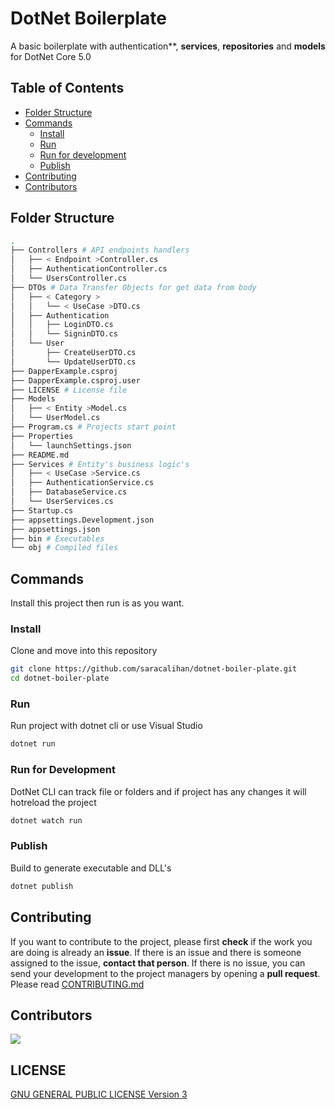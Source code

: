 ﻿# DotNet Boilerplate
A basic boilerplate with authentication**, **services**, **repositories** and **models** for DotNet Core 5.0

## Table of Contents
+ [Folder Structure](#folder-structure)
+ [Commands](#commands)
  - [Install](#install)
  - [Run](#run)
  - [Run for development](#run-for-development)
  - [Publish](#publish)
+ [Contributing](#contributing)
+ [Contributors](#contributors)

## Folder Structure

```bash
.
├── Controllers # API endpoints handlers
│   ├── < Endpoint >Controller.cs
│   ├── AuthenticationController.cs
│   └── UsersController.cs
├── DTOs # Data Transfer Objects for get data from body
│   ├── < Category >
│   │   └── < UseCase >DTO.cs
│   ├── Authentication
│   │   ├── LoginDTO.cs
│   │   └── SigninDTO.cs
│   └── User
│       ├── CreateUserDTO.cs
│       └── UpdateUserDTO.cs
├── DapperExample.csproj
├── DapperExample.csproj.user
├── LICENSE # License file
├── Models
│   ├── < Entity >Model.cs
│   └── UserModel.cs
├── Program.cs # Projects start point
├── Properties
│   └── launchSettings.json
├── README.md
├── Services # Entity's business logic's
│   ├── < UseCase >Service.cs
│   ├── AuthenticationService.cs
│   ├── DatabaseService.cs
│   └── UserServices.cs
├── Startup.cs
├── appsettings.Development.json
├── appsettings.json
├── bin # Executables
└── obj # Compiled files
```
## Commands
Install this project then run is as you want.
### Install
Clone and move into this repository
```bash
git clone https://github.com/saracalihan/dotnet-boiler-plate.git
cd dotnet-boiler-plate 
```

### Run
Run project with dotnet cli or use Visual Studio
```bash
dotnet run

```

### Run for Development
DotNet CLI can track file or folders and if project has any changes it will hotreload the project
```bash
dotnet watch run
```

### Publish
Build to generate executable and DLL's
```bash
dotnet publish
```

## Contributing
If you want to contribute to the project, please first **check** if the work you are doing is already an **issue**. If there is an issue and there is someone assigned to the issue, **contact that person**. If there is no issue, you can send your development to the project managers by opening a **pull request**. Please read [CONTRIBUTING.md](./CONTRIBUTING.md)

## Contributors
<a href = "https://github.com/saracalihan/dotnet-boiler-plate/graphs/contributors">
  <img src = "https://contrib.rocks/image?repo=saracalihan/dotnet-boiler-plate"/>
</a>

## LICENSE
[GNU GENERAL PUBLIC LICENSE Version 3](./LICENSE)
